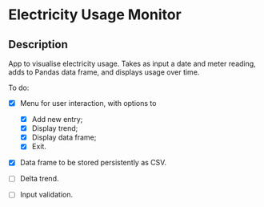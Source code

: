 # Electricity Usage Monitor

## Description
App to visualise electricity usage. Takes as input a date and meter reading,
adds to Pandas data frame, and displays usage over time.

To do:
* [x] Menu for user interaction, with options to
    * [x] Add new entry;
    * [x] Display trend;
    * [x] Display data frame;
    * [x] Exit.
* [x] Data frame to be stored persistently as CSV.
* [ ] Delta trend.
* [ ] Input validation.
    